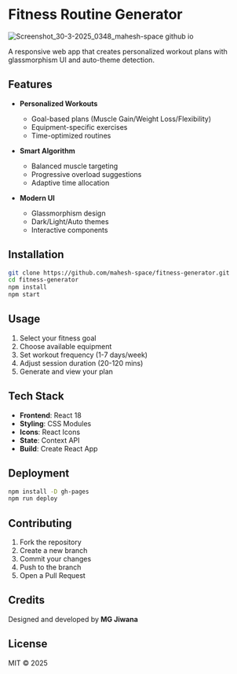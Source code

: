 # Fitness Routine Generator

![Screenshot_30-3-2025_0348_mahesh-space github io](https://github.com/user-attachments/assets/40e2a4e4-c0db-4abf-b99d-5741285d4095)


A responsive web app that creates personalized workout plans with glassmorphism UI and auto-theme detection.

## Features

- **Personalized Workouts**
  - Goal-based plans (Muscle Gain/Weight Loss/Flexibility)
  - Equipment-specific exercises
  - Time-optimized routines

- **Smart Algorithm**
  - Balanced muscle targeting
  - Progressive overload suggestions
  - Adaptive time allocation

- **Modern UI**
  - Glassmorphism design
  - Dark/Light/Auto themes
  - Interactive components

## Installation

```bash
git clone https://github.com/mahesh-space/fitness-generator.git
cd fitness-generator
npm install
npm start
```

## Usage

1. Select your fitness goal
2. Choose available equipment
3. Set workout frequency (1-7 days/week)
4. Adjust session duration (20-120 mins)
5. Generate and view your plan

## Tech Stack

- **Frontend**: React 18
- **Styling**: CSS Modules
- **Icons**: React Icons
- **State**: Context API
- **Build**: Create React App

## Deployment

```bash
npm install -D gh-pages
npm run deploy
```

## Contributing

1. Fork the repository
2. Create a new branch
3. Commit your changes
4. Push to the branch
5. Open a Pull Request

## Credits

Designed and developed by **MG Jiwana**

## License

MIT © 2025


